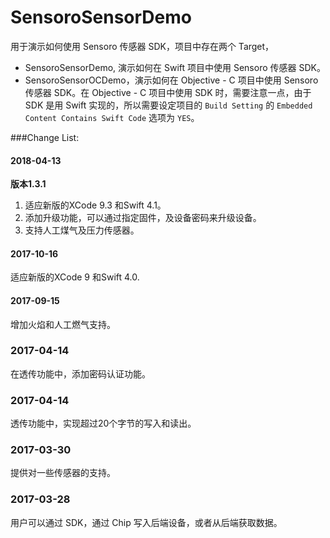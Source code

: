 # SensoroSensorDemo
用于演示如何使用 Sensoro 传感器 SDK，项目中存在两个 Target，

* SensoroSensorDemo, 演示如何在 Swift 项目中使用 Sensoro 传感器 SDK。
* SensoroSensorOCDemo，演示如何在 Objective - C 项目中使用 Sensoro 传感器 SDK。在 Objective - C 项目中使用 SDK 时，需要注意一点，由于 SDK 是用 Swift 实现的，所以需要设定项目的 `Build Setting` 的 `Embedded Content Contains Swift Code` 选项为 `YES`。 

###Change List:

#### 2018-04-13
**版本1.3.1**

1. 适应新版的XCode 9.3 和Swift 4.1。
2. 添加升级功能，可以通过指定固件，及设备密码来升级设备。
3. 支持人工煤气及压力传感器。

#### 2017-10-16
适应新版的XCode 9 和Swift 4.0.

#### 2017-09-15
增加火焰和人工燃气支持。

### 2017-04-14
在透传功能中，添加密码认证功能。

### 2017-04-14
透传功能中，实现超过20个字节的写入和读出。

### 2017-03-30
提供对一些传感器的支持。

### 2017-03-28
用户可以通过 SDK，通过 Chip 写入后端设备，或者从后端获取数据。

